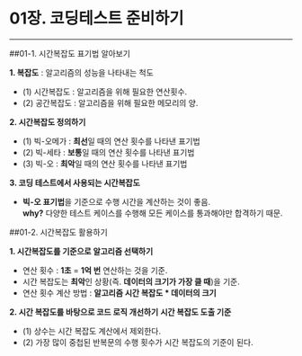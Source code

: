 # 01장. 코딩테스트 준비하기
___
##01-1. 시간복잡도 표기법 알아보기

**1. 복잡도** : 알고리즘의 성능을 나타내는 척도
- (1) 시간복잡도 : 알고리즘을 위해 필요한 연산횟수.  
- (2) 공간복잡도 : 알고리즘을 위해 필요한 메모리의 양.  

**2. 시간복잡도 정의하기**
- (1) 빅-오메가 : **최선**일 때의 연산 횟수를 나타낸 표기법  
- (2) 빅-세타 : **보통**일 때의 연산 횟수를 나타낸 표기법  
- (3) 빅-오 : **최악**일 때의 연산 횟수를 나타낸 표기법  

**3. 코딩 테스트에서 사용되는 시간복잡도**
- **빅-오 표기법**을 기준으로 수행 시간을 계산하는 것이 좋음.  
**why?** 다양한 테스트 케이스를 수행해 모든 케이스를 통과해야만 합격하기 때문.    

##01-2. 시간복잡도 활용하기
  
**1. 시간복잡도를 기준으로 알고리즘 선택하기**
- 연산 횟수 : **1초** = **1억 번** 연산하는 것을 기준.
- 시간 복잡도는 **최악**인 상황(즉. **데이터의 크기가 가장 클 때**)을 기준.  
- 연산 횟수 계산 방법 : **알고리즘 시간 복잡도 * 데이터의 크기**

**2. 시간 복잡도를 바탕으로 코드 로직 개선하기**
**시간 복잡도 도출 기준**
- (1) 상수는 시간 복잡도 계산에서 제외한다.
- (2) 가장 많이 중첩된 반복문의 수행 횟수가 시간 복잡도의 기준이 된다.
